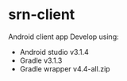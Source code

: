 # srn-client
Android client app
Develop using:
- Android studio v3.1.4
- Gradle v3.1.3
- Gradle wrapper v4.4-all.zip
